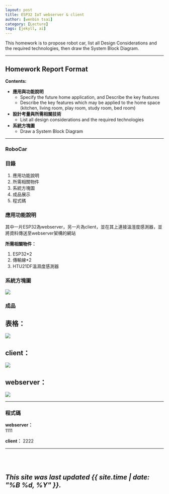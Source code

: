```yaml
---
layout: post
title: ESP32 IoT webserver & client
author: [wenbin tsai]
category: [Lecture]
tags: [jekyll, ai]
---
```


This homework is to propose robot car, list all Design Considerations and the required technologies, then draw the System Block Diagram.

---
## Homework Report Format
**Contents:**<br>
* **應用與功能說明**
  - Specify the future home application, and Describe the key features
  - Describe the key features which may be applied to the home space (kitchen, living room, play room, study room, bed room)
* **設計考量與所需相關技術**
  - List all design considerations and the required technologies
* **系統方塊圖**
  - Draw a System Block Diagram
---

###  RoboCar

### 目錄
1. 應用功能說明
2. 所需相關物件
3. 系統方塊圖
4. 成品展示
5. 程式碼

### 應用功能說明
其中一片ESP32為webserver，另一片為client，並在其上連接溫溼度感測器，並將資料傳送至webserver架構的網站


**所需相關物件：**
1. ESP32*2
2. 傳輸線*2
3. HTU21DF溫濕度感測器


### 系統方塊圖
![](https://github.com/bin0819/MCU-project/blob/main/images/AA8888.jpg?raw=true)

### 成品

## 表格：
![](https://github.com/bin0819/MCU-project/blob/main/images/AA8.jpg?raw=true)

## client：
![](https://github.com/bin0819/MCU-project/blob/main/images/AA88.png?raw=true)

## webserver：
![](https://github.com/bin0819/MCU-project/blob/main/images/AA88.png?raw=true)


-------------------------
### 程式碼
**webserver：**<br>
1111

**client：**
2222

--------------------------
<br> 
<br>

*This site was last updated {{ site.time | date: "%B %d, %Y" }}.*
---


